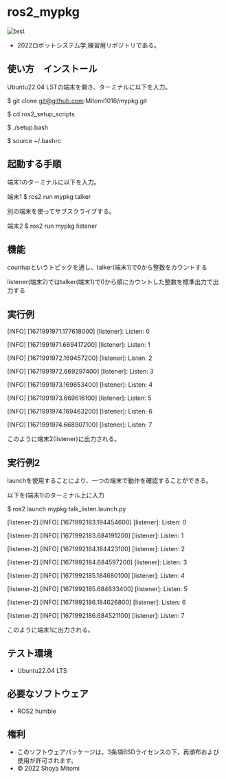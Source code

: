 # ros2_mypkg
![test](https://github.com/Mitomi1016/mypkg/actions/workflows/test.yml/badge.svg)

* 2022ロボットシステム学,練習用リポジトリである。

## 使い方　インストール

Ubuntu22.04 LSTの端末を開き、ターミナルに以下を入力。

$ git clone git@github.com:Mitomi1016/mypkg.git

$ cd ros2_setup_scripts

$ ./setup.bash

$ source ~/.bashrc

## 起動する手順

端末1のターミナルに以下を入力。

端末1 $ ros2 run mypkg talker

別の端末を使ってサブスクライブする。

端末2 $ ros2 run mypkg listener

## 機能

countupというトピックを通し、talker(端末1)で0から整数をカウントする

listener(端末2)ではtalker(端末1)で0から順にカウントした整数を標準出力で出力する

## 実行例

[INFO] [1671991971.177618000] [listener]: Listen: 0

[INFO] [1671991971.669417200] [listener]: Listen: 1

[INFO] [1671991972.169457200] [listener]: Listen: 2

[INFO] [1671991972.669297400] [listener]: Listen: 3

[INFO] [1671991973.169653400] [listener]: Listen: 4

[INFO] [1671991973.669616100] [listener]: Listen: 5

[INFO] [1671991974.169463200] [listener]: Listen: 6

[INFO] [1671991974.668907100] [listener]: Listen: 7

このように端末2(listener)に出力される。

## 実行例2

launchを使用することにより、一つの端末で動作を確認することができる。

以下を(端末1)のターミナル上に入力

$ ros2 launch mypkg  talk_listen.launch.py

[listener-2] [INFO] [1671992183.194454600] [listener]: Listen: 0

[listener-2] [INFO] [1671992183.684191200] [listener]: Listen: 1

[listener-2] [INFO] [1671992184.184423100] [listener]: Listen: 2

[listener-2] [INFO] [1671992184.684597200] [listener]: Listen: 3

[listener-2] [INFO] [1671992185.184680100] [listener]: Listen: 4

[listener-2] [INFO] [1671992185.684633400] [listener]: Listen: 5

[listener-2] [INFO] [1671992186.184626800] [listener]: Listen: 6

[listener-2] [INFO] [1671992186.684521100] [listener]: Listen: 7

このように端末1に出力される。

## テスト環境
* Ubuntu22.04 LTS

## 必要なソフトウェア
* ROS2 humble

## 権利
* このソフトウェアパッケージは，3条項BSDライセンスの下，再頒布および使用が許可されます。
* © 2022 Shoya Mitomi

